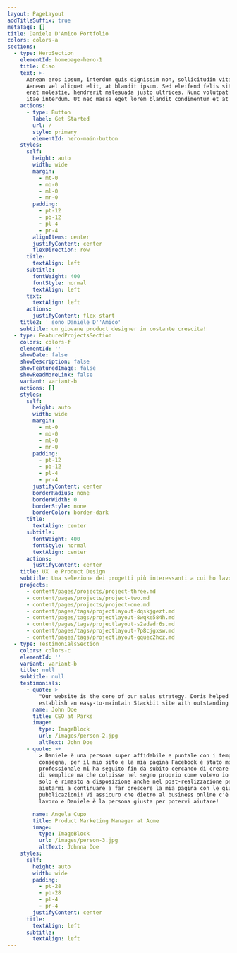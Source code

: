 ```yaml
---
layout: PageLayout
addTitleSuffix: true
metaTags: []
title: Daniele D'Amico Portfolio
colors: colors-a
sections:
  - type: HeroSection
    elementId: homepage-hero-1
    title: Ciao
    text: >-
      Aenean eros ipsum, interdum quis dignissim non, sollicitudin vitae nisl.
      Aenean vel aliquet elit, at blandit ipsum. Sed eleifend felis sit amet
      erat molestie, hendrerit malesuada justo ultrices. Nunc volutpat at erat
      itae interdum. Ut nec massa eget lorem blandit condimentum et at risus.
    actions:
      - type: Button
        label: Get Started
        url: /
        style: primary
        elementId: hero-main-button
    styles:
      self:
        height: auto
        width: wide
        margin:
          - mt-0
          - mb-0
          - ml-0
          - mr-0
        padding:
          - pt-12
          - pb-12
          - pl-4
          - pr-4
        alignItems: center
        justifyContent: center
        flexDirection: row
      title:
        textAlign: left
      subtitle:
        fontWeight: 400
        fontStyle: normal
        textAlign: left
      text:
        textAlign: left
      actions:
        justifyContent: flex-start
    title2: ' sono Daniele D''Amico'
    subtitle: un giovane product designer in costante crescita!
  - type: FeaturedProjectsSection
    colors: colors-f
    elementId: ''
    showDate: false
    showDescription: false
    showFeaturedImage: false
    showReadMoreLink: false
    variant: variant-b
    actions: []
    styles:
      self:
        height: auto
        width: wide
        margin:
          - mt-0
          - mb-0
          - ml-0
          - mr-0
        padding:
          - pt-12
          - pb-12
          - pl-4
          - pr-4
        justifyContent: center
        borderRadius: none
        borderWidth: 0
        borderStyle: none
        borderColor: border-dark
      title:
        textAlign: center
      subtitle:
        fontWeight: 400
        fontStyle: normal
        textAlign: center
      actions:
        justifyContent: center
    title: UX  e Product Design
    subtitle: Una selezione dei progetti più interessanti a cui ho lavorato
    projects:
      - content/pages/projects/project-three.md
      - content/pages/projects/project-two.md
      - content/pages/projects/project-one.md
      - content/pages/tags/projectlayout-dqskjgezt.md
      - content/pages/tags/projectlayout-8wqke584h.md
      - content/pages/tags/projectlayout-s2adadr6s.md
      - content/pages/tags/projectlayout-7p8cjgxsw.md
      - content/pages/tags/projectlayout-gquec2hcz.md
  - type: TestimonialsSection
    colors: colors-c
    elementId: ''
    variant: variant-b
    title: null
    subtitle: null
    testimonials:
      - quote: >
          "Our website is the core of our sales strategy. Doris helped us
          establish an easy-to-maintain Stackbit site with outstanding visuals!"
        name: John Doe
        title: CEO at Parks
        image:
          type: ImageBlock
          url: /images/person-2.jpg
          altText: John Doe
      - quote: >+
          > Daniele è una persona super affidabile e puntale con i tempi di
          consegna, per il mio sito e la mia pagina Facebook è stato molto
          professionale mi ha seguito fin da subito cercando di creare qualcosa
          di semplice ma che colpisse nel segno proprio come volevo io e non
          solo è rimasto a disposizione anche nel post-realizzazione per
          aiutarmi a continuare a far crescere la mia pagina con le giuste
          pubblicazioni! Vi assicuro che dietro al business online c'è un grande
          lavoro e Daniele è la persona giusta per potervi aiutare!

        name: Angela Cupo
        title: Product Marketing Manager at Acme
        image:
          type: ImageBlock
          url: /images/person-3.jpg
          altText: Johnna Doe
    styles:
      self:
        height: auto
        width: wide
        padding:
          - pt-28
          - pb-28
          - pl-4
          - pr-4
        justifyContent: center
      title:
        textAlign: left
      subtitle:
        textAlign: left
---
```

